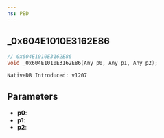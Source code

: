 ```yaml
---
ns: PED
---
```

## _0x604E1010E3162E86

```c
// 0x604E1010E3162E86
void _0x604E1010E3162E86(Any p0, Any p1, Any p2);
```

```
NativeDB Introduced: v1207
```

## Parameters
* **p0**:
* **p1**:
* **p2**:
